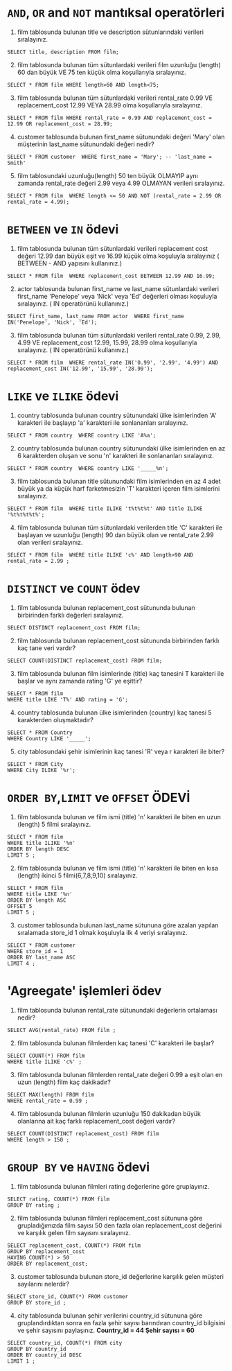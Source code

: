 # `AND`, `OR` and `NOT` mantıksal operatörleri

1. film tablosunda bulunan title ve description sütunlarındaki verileri sıralayınız. 

```SELECT title, description FROM film;```

2. film tablosunda bulunan tüm sütunlardaki verileri film uzunluğu (length) 60 dan büyük VE 75 ten küçük olma koşullarıyla sıralayınız. 

```SELECT * FROM film WHERE length>60 AND length<75;```

3. film tablosunda bulunan tüm sütunlardaki verileri rental_rate 0.99 VE replacement_cost 12.99 VEYA 28.99 olma koşullarıyla sıralayınız.

```SELECT * FROM film WHERE rental_rate = 0.99 AND replacement_cost = 12.99 OR replacement_cost = 28.99;```


4. customer tablosunda bulunan first_name sütunundaki değeri 'Mary' olan müşterinin last_name sütunundaki değeri nedir?

```SELECT * FROM customer  WHERE first_name = 'Mary'; -- 'last_name =  Smith'```

5. film tablosundaki uzunluğu(length) 50 ten büyük OLMAYIP aynı zamanda rental_rate değeri 2.99 veya 4.99 OLMAYAN verileri sıralayınız.

```SELECT * FROM film  WHERE length <= 50 AND NOT (rental_rate = 2.99 OR rental_rate = 4.99);```

# `BETWEEN` ve `IN` ödevi

1. film tablosunda bulunan tüm sütunlardaki verileri replacement cost değeri 12.99 dan büyük eşit ve 16.99 küçük olma koşuluyla sıralayınız ( BETWEEN - AND yapısını kullanınız.)

```SELECT * FROM film  WHERE replacement_cost BETWEEN 12.99 AND 16.99;```

2. actor tablosunda bulunan first_name ve last_name sütunlardaki verileri first_name 'Penelope' veya 'Nick' veya 'Ed' değerleri olması koşuluyla sıralayınız. ( IN operatörünü kullanınız.)  

```SELECT first_name, last_name FROM actor  WHERE first_name IN('Penelope', 'Nick', 'Ed');```

3. film tablosunda bulunan tüm sütunlardaki verileri rental_rate 0.99, 2.99, 4.99 VE replacement_cost 12.99, 15.99, 28.99 olma koşullarıyla sıralayınız. ( IN operatörünü kullanınız.)

```SELECT * FROM film  WHERE rental_rate IN('0.99', '2.99', '4.99') AND replacement_cost IN('12.99', '15.99', '28.99');```

# `LIKE` ve `ILIKE` ödevi

1. country tablosunda bulunan country sütunundaki ülke isimlerinden 'A' karakteri ile başlayıp 'a' karakteri ile sonlananları sıralayınız.

```SELECT * FROM country  WHERE country LIKE 'A%a';```

2. country tablosunda bulunan country sütunundaki ülke isimlerinden en az 6 karakterden oluşan ve sonu 'n' karakteri ile sonlananları sıralayınız.

```SELECT * FROM country  WHERE country LIKE '_____%n';```

3. film tablosunda bulunan title sütunundaki film isimlerinden en az 4 adet büyük ya da küçük harf farketmesizin 'T' karakteri içeren film isimlerini sıralayınız.

```SELECT * FROM film  WHERE title ILIKE 't%t%t%t' AND title ILIKE '%t%t%t%t%';```

4. film tablosunda bulunan tüm sütunlardaki verilerden title 'C' karakteri ile başlayan ve uzunluğu (length) 90 dan büyük olan ve rental_rate 2.99 olan verileri sıralayınız.

```SELECT * FROM film  WHERE title ILIKE 'c%' AND length>90 AND rental_rate = 2.99 ;```

# `DISTINCT` ve `COUNT` ödev

1. film tablosunda bulunan replacement_cost sütununda bulunan birbirinden farklı değerleri sıralayınız.

`SELECT DISTINCT replacement_cost FROM film;`

2. film tablosunda bulunan replacement_cost sütununda birbirinden farklı kaç tane veri vardır?

`SELECT COUNT(DISTINCT replacement_cost) FROM film;`

3. film tablosunda bulunan film isimlerinde (title) kaç tanesini T karakteri ile başlar ve aynı zamanda rating 'G' ye eşittir?

```
SELECT * FROM film
WHERE title LIKE 'T%' AND rating = 'G';
```

4. country tablosunda bulunan ülke isimlerinden (country) kaç tanesi 5 karakterden oluşmaktadır?

```
SELECT * FROM Country
WHERE Country LIKE '_____';
```

5. city tablosundaki şehir isimlerinin kaç tanesi 'R' veya r karakteri ile biter?

```
SELECT * FROM City
WHERE City ILIKE '%r';
```

# `ORDER BY`,`LIMIT` ve `OFFSET` ÖDEVİ

1. film tablosunda bulunan ve film ismi (title) 'n' karakteri ile biten en uzun (length) 5 filmi sıralayınız.

```
SELECT * FROM film
WHERE title ILIKE '%n'
ORDER BY length DESC
LIMIT 5 ;
```
2. film tablosunda bulunan ve film ismi (title) 'n' karakteri ile biten en kısa (length) ikinci 5 filmi(6,7,8,9,10) sıralayınız.

```
SELECT * FROM film
WHERE title LIKE '%n'
ORDER BY length ASC
OFFSET 5
LIMIT 5 ;
```

3. customer tablosunda bulunan last_name sütununa göre azalan yapılan sıralamada store_id 1 olmak koşuluyla ilk 4 veriyi sıralayınız.

```
SELECT * FROM customer
WHERE store_id = 1
ORDER BY last_name ASC
LIMIT 4 ;
```

#  'Agreegate' işlemleri ödev

1. film tablosunda bulunan rental_rate sütunundaki değerlerin ortalaması nedir?

`SELECT AVG(rental_rate) FROM film ;`

2. film tablosunda bulunan filmlerden kaç tanesi 'C' karakteri ile başlar?

```
SELECT COUNT(*) FROM film
WHERE title ILIKE 'c%' ;
```

3. film tablosunda bulunan filmlerden rental_rate değeri 0.99 a eşit olan en uzun (length) film kaç dakikadır?

```
SELECT MAX(length) FROM film
WHERE rental_rate = 0.99 ;
```

4. film tablosunda bulunan filmlerin uzunluğu 150 dakikadan büyük olanlarına ait kaç farklı replacement_cost değeri vardır?

```
SELECT COUNT(DISTINCT replacement_cost) FROM film
WHERE length > 150 ;
```

# `GROUP BY` ve `HAVING` ödevi

1. film tablosunda bulunan filmleri rating değerlerine göre gruplayınız.

```
SELECT rating, COUNT(*) FROM film
GROUP BY rating ;
```

2. film tablosunda bulunan filmleri replacement_cost sütununa göre grupladığımızda film sayısı 50 den fazla olan replacement_cost değerini ve karşılık gelen film sayısını sıralayınız.

```
SELECT replacement_cost, COUNT(*) FROM film
GROUP BY replacement_cost
HAVING COUNT(*) > 50
ORDER BY replacement_cost;
```

3. customer tablosunda bulunan store_id değerlerine karşılık gelen müşteri sayılarını nelerdir?

```
SELECT store_id, COUNT(*) FROM customer
GROUP BY store_id ;
```

4. city tablosunda bulunan şehir verilerini country_id sütununa göre gruplandırdıktan sonra en fazla şehir sayısı barındıran country_id bilgisini ve şehir sayısını paylaşınız. **Country_id = 44 Şehir sayısı = 60**

```
SELECT country_id, COUNT(*) FROM city
GROUP BY country_id
ORDER BY country_id DESC
LIMIT 1 ;
```